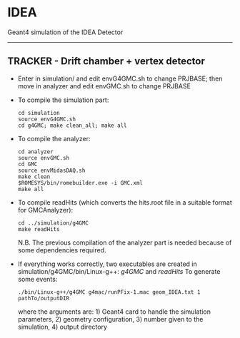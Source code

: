 # IDEA
Geant4 simulation of the IDEA Detector

*******************************


 **TRACKER - Drift chamber + vertex detector**
---

-  Enter in simulation/ and edit envG4GMC.sh to change PRJBASE; then move in analyzer and edit envGMC.sh to change PRJBASE
   
-  To compile the simulation part:
   ```
   cd simulation
   source envG4GMC.sh
   cd g4GMC; make clean_all; make all	
   ```
   
-  To compile the analyzer:
   ```
   cd analyzer
   source envGMC.sh
   cd GMC
   source envMidasDAQ.sh
   make clean
   $ROMESYS/bin/romebuilder.exe -i GMC.xml
   make all
   ```
   
-  To compile readHits (which converts the hits.root file in a suitable format for GMCAnalyzer):
   ```
   cd ../simulation/g4GMC
   make readHits
   ```
   N.B. The previous compilation of the analyzer part is needed because of some dependencies required.
   
-  If everything works correctly, two executables are created in simulation/g4GMC/bin/Linux-g++: *g4GMC* and *readHits*
   To generate some events:
   ```
   ./bin/Linux-g++/g4GMC g4mac/runPFix-1.mac geom_IDEA.txt 1 pathTo/outputDIR
   ```
   where the arguments are: 1) Geant4 card to handle the simulation parameters, 2) geometry configuration, 3) number given to the simulation, 4) output directory
